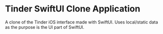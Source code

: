 #  Tinder SwiftUI Clone Application

A clone of the Tinder iOS interface made with SwiftUI. 
Uses local/static data as the purpose is the UI part of SwiftUI. 
